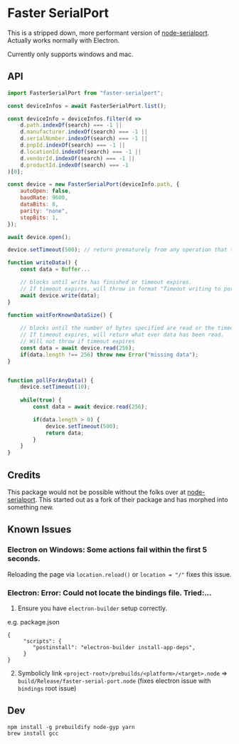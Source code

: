 
# Faster SerialPort

This is a stripped down, more performant version of [node-serialport](https://github.com/serialport/node-serialport). Actually works normally with Electron.

Currently only supports windows and mac.

## API 
```js
import FasterSerialPort from "faster-serialport";

const deviceInfos = await FasterSerialPort.list();

const deviceInfo = deviceInfos.filter(d => 
    d.path.indexOf(search) === -1 ||
    d.manufacturer.indexOf(search) === -1 ||
    d.serialNumber.indexOf(search) === -1 ||
    d.pnpId.indexOf(search) === -1 ||
    d.locationId.indexOf(search) === -1 ||
    d.vendorId.indexOf(search) === -1 ||
    d.productId.indexOf(search) === -1
)[0];

const device = new FasterSerialPort(deviceInfo.path, {
    autoOpen: false,
    baudRate: 9600,
    dataBits: 8,
    parity: "none",
    stopBits: 1,
});

await device.open();

device.setTimeout(500); // return prematurely from any operation that takes longer than 500ms

function writeData() {
    const data = Buffer...

    // blocks until write has finished or timeout expires. 
    // If timeout expires, will throw in format "Timeout writing to port: %d of %d bytes written"
    await device.write(data); 
}

function waitForKnownDataSize() {
    
    // blocks until the number of bytes specified are read or the timeout expires.
    // If timeout expires, will return what ever data has been read. 
    // Will not throw if timeout expires
    const data = await device.read(256); 
    if(data.length !== 256) throw new Error("missing data");
}


function pollForAnyData() {
    device.setTimeout(10);
    
    while(true) {
        const data = await device.read(256);

        if(data.length > 0) {
            device.setTimeout(500);
            return data;
        }
    }
}
```

## Credits

This package would not be possible without the folks over at [node-serialport](https://github.com/serialport/node-serialport). This started out
as a fork of their package and has morphed into something new.

## Known Issues

### Electron on Windows: Some actions fail within the first 5 seconds. 

Reloading the page via `location.reload()` or `location = "/"` fixes this issue.

### Electron: Error: Could not locate the bindings file. Tried:...

1. Ensure you have `electron-builder` setup correctly.

e.g. package.json
```
{
     "scripts": {
        "postinstall": "electron-builder install-app-deps",
     }
}
```

2. Symbolicly link `<project-root>/prebuilds/<platform>/<target>.node` => `build/Release/faster-serial-port.node` (fixes electron issue with `bindings` root issue)

## Dev

```
npm install -g prebuildify node-gyp yarn
brew install gcc
```